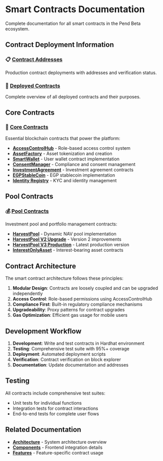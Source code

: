 # Smart Contracts Documentation

Complete documentation for all smart contracts in the Pend Beta ecosystem.

## Contract Deployment Information

### 📋 [Contract Addresses](./CONTRACT_ADDRESSES.md)
Production contract deployments with addresses and verification status.

### 🚀 [Deployed Contracts](./deployed-contracts.md)
Complete overview of all deployed contracts and their purposes.

## Core Contracts

### 🔐 [Core Contracts](./core-contracts/)
Essential blockchain contracts that power the platform:

- **[AccessControlHub](./core-contracts/AccessControlHub.md)** - Role-based access control system
- **[AssetFactory](./core-contracts/AssetFactory.md)** - Asset tokenization and creation
- **[SmartWallet](./core-contracts/SmartWallet.md)** - User wallet contract implementation
- **[ConsentManager](./core-contracts/ConsentManager.md)** - Compliance and consent management
- **[InvestmentAgreement](./core-contracts/InvestmentAgreement.md)** - Investment agreement contracts
- **[EGPStableCoin](./core-contracts/EGPStableCoin.md)** - EGP stablecoin implementation
- **[Identity Registry](./core-contracts/identity-registry.md)** - KYC and identity management

## Pool Contracts

### 💰 [Pool Contracts](./pool-contracts/)
Investment pool and portfolio management contracts:

- **[HarvestPool](./pool-contracts/HarvestPool.md)** - Dynamic NAV pool implementation
- **[HarvestPool V2 Upgrade](./pool-contracts/HarvestPool-V2-Upgrade.md)** - Version 2 improvements
- **[HarvestPool V3 Production](./pool-contracts/HarvestPool-V3-Production.md)** - Latest production version
- **[InterestOnlyAsset](./pool-contracts/InterestOnlyAsset-README.md)** - Interest-bearing asset contracts

## Contract Architecture

The smart contract architecture follows these principles:

1. **Modular Design**: Contracts are loosely coupled and can be upgraded independently
2. **Access Control**: Role-based permissions using AccessControlHub
3. **Compliance First**: Built-in regulatory compliance mechanisms
4. **Upgradeability**: Proxy patterns for contract upgrades
5. **Gas Optimization**: Efficient gas usage for mobile users

## Development Workflow

1. **Development**: Write and test contracts in Hardhat environment
2. **Testing**: Comprehensive test suite with 95%+ coverage
3. **Deployment**: Automated deployment scripts
4. **Verification**: Contract verification on block explorer
5. **Documentation**: Update documentation and addresses

## Testing

All contracts include comprehensive test suites:
- Unit tests for individual functions
- Integration tests for contract interactions
- End-to-end tests for complete user flows

## Related Documentation

- **[Architecture](../architecture/)** - System architecture overview
- **[Components](../components/)** - Frontend integration details
- **[Features](../../features/)** - Feature-specific contract usage 